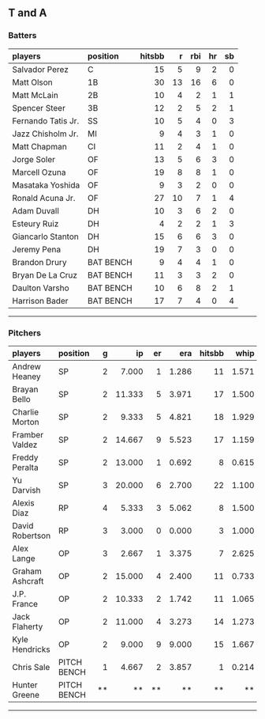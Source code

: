 ## T and A

### Batters

 
|players            |position  | hitsbb|  r| rbi| hr| sb| 
|:------------------|:---------|------:|--:|---:|--:|--:| 
|Salvador Perez     |C         |     15|  5|   9|  2|  0| 
|Matt Olson         |1B        |     30| 13|  16|  6|  0| 
|Matt McLain        |2B        |     10|  4|   2|  1|  1| 
|Spencer Steer      |3B        |     12|  2|   5|  2|  1| 
|Fernando Tatis Jr. |SS        |     10|  5|   4|  0|  3| 
|Jazz Chisholm Jr.  |MI        |      9|  4|   3|  1|  0| 
|Matt Chapman       |CI        |     11|  2|   4|  1|  0| 
|Jorge Soler        |OF        |     13|  5|   6|  3|  0| 
|Marcell Ozuna      |OF        |     19|  8|   8|  1|  0| 
|Masataka Yoshida   |OF        |      9|  3|   2|  0|  0| 
|Ronald Acuna Jr.   |OF        |     27| 10|   7|  1|  4| 
|Adam Duvall        |DH        |     10|  3|   6|  2|  0| 
|Esteury Ruiz       |DH        |      4|  2|   2|  1|  3| 
|Giancarlo Stanton  |DH        |     15|  6|   6|  3|  0| 
|Jeremy Pena        |DH        |     19|  7|   3|  0|  0| 
|Brandon Drury      |BAT BENCH |      9|  4|   4|  1|  0| 
|Bryan De La Cruz   |BAT BENCH |     11|  3|   3|  2|  0| 
|Daulton Varsho     |BAT BENCH |     10|  6|   8|  2|  1| 
|Harrison Bader     |BAT BENCH |     17|  7|   4|  0|  4| 


* * *

### Pitchers

 
|players         |position    |  g|     ip| er|   era| hitsbb|  whip| so|  w| sv| 
|:---------------|:-----------|--:|------:|--:|-----:|------:|-----:|--:|--:|--:| 
|Andrew Heaney   |SP          |  2|  7.000|  1| 1.286|     11| 1.571|  5|  1|  0| 
|Brayan Bello    |SP          |  2| 11.333|  5| 3.971|     17| 1.500|  7|  0|  0| 
|Charlie Morton  |SP          |  2|  9.333|  5| 4.821|     18| 1.929|  8|  1|  0| 
|Framber Valdez  |SP          |  2| 14.667|  9| 5.523|     17| 1.159|  7|  0|  0| 
|Freddy Peralta  |SP          |  2| 13.000|  1| 0.692|      8| 0.615| 19|  2|  0| 
|Yu Darvish      |SP          |  3| 20.000|  6| 2.700|     22| 1.100| 14|  0|  0| 
|Alexis Diaz     |RP          |  4|  5.333|  3| 5.062|      8| 1.500|  5|  1|  1| 
|David Robertson |RP          |  3|  3.000|  0| 0.000|      3| 1.000|  3|  0|  2| 
|Alex Lange      |OP          |  3|  2.667|  1| 3.375|      7| 2.625|  4|  0|  0| 
|Graham Ashcraft |OP          |  2| 15.000|  4| 2.400|     11| 0.733| 12|  0|  0| 
|J.P. France     |OP          |  2| 10.333|  2| 1.742|     11| 1.065|  9|  2|  0| 
|Jack Flaherty   |OP          |  2| 11.000|  4| 3.273|     14| 1.273| 16|  1|  0| 
|Kyle Hendricks  |OP          |  2|  9.000|  9| 9.000|     15| 1.667|  9|  0|  0| 
|Chris Sale      |PITCH BENCH |  1|  4.667|  2| 3.857|      1| 0.214|  7|  0|  0| 
|Hunter Greene   |PITCH BENCH | **|     **| **|    **|     **|    **| **| **| **| 


* * *


